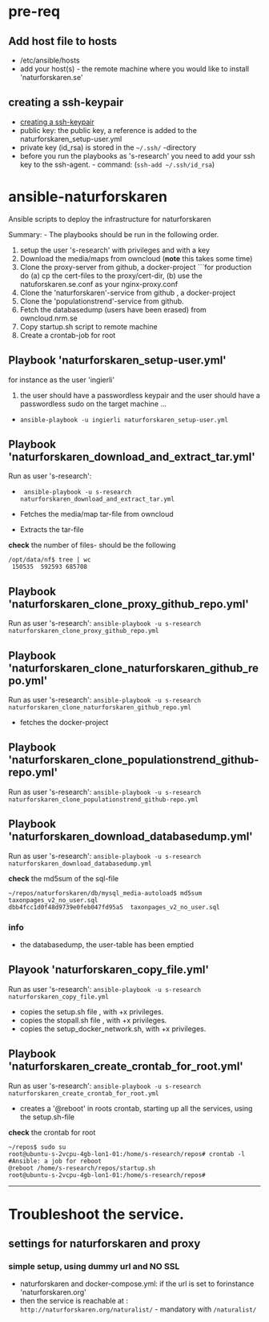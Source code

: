 # pre-req 

## Add host file to hosts
- /etc/ansible/hosts
- add your host(s) - the remote machine where you would like to install 'naturforskaren.se'



## creating a ssh-keypair
- [creating a ssh-keypair](https://docs.github.com/en/authentication/connecting-to-github-with-ssh/generating-a-new-ssh-key-and-adding-it-to-the-ssh-agent) 
- public key: the public key, a reference is added to the naturforskaren_setup-user.yml
- private key (id_rsa) is stored in the ``` ~/.ssh/ ``` -directory
- before you run the playbooks as 's-research' you need to add your ssh key to the ssh-agent. - command: (``` ssh-add ~/.ssh/id_rsa ```)

# ansible-naturforskaren
Ansible scripts to deploy the infrastructure for naturforskaren

Summary: - The playbooks should be run in the following order.
1. setup the user 's-research' with privileges and with a key
2. Download the media/maps from owncloud (**note** this takes some time)
3. Clone the proxy-server from github, a docker-project ```for production do (a) cp the cert-files to the proxy/cert-dir, (b) use the natuforskaren.se.conf as your nginx-proxy.conf  
4. Clone the 'naturforskaren'-service from github , a docker-project
5. Clone the 'populationstrend'-service from github.
6. Fetch the databasedump (users have been erased) from owncloud.nrm.se
7. Copy startup.sh script to remote machine
8. Create a crontab-job for root



## Playbook 'naturforskaren_setup-user.yml'
for instance as the user 'ingierli'
1. the user should have a passwordless keypair and the user should have a passwordless sudo on the target machine ...  

- ``` ansible-playbook -u ingierli naturforskaren_setup-user.yml ```

## Playbook 'naturforskaren_download_and_extract_tar.yml'
Run as user 's-research':
- ``` ansible-playbook -u s-research naturforskaren_download_and_extract_tar.yml```

- Fetches the media/map tar-file from owncloud
- Extracts the tar-file

**check** the number of files- should be the following 
```
/opt/data/nf$ tree | wc
 150535  592593 685708
``` 

## Playbook 'naturforskaren_clone_proxy_github_repo.yml'
Run as user 's-research':  ```ansible-playbook -u s-research naturforskaren_clone_proxy_github_repo.yml```

## Playbook 'naturforskaren_clone_naturforskaren_github_repo.yml'
Run as user 's-research': ```ansible-playbook -u s-research naturforskaren_clone_naturforskaren_github_repo.yml```
- fetches the docker-project

## Playbook 'naturforskaren_clone_populationstrend_github-repo.yml'
Run as user 's-research': ```ansible-playbook -u s-research naturforskaren_clone_populationstrend_github-repo.yml```

## Playbook 'naturforskaren_download_databasedump.yml' 
Run as user 's-research':  ```ansible-playbook -u s-research naturforskaren_download_databasedump.yml```

**check** the md5sum of the sql-file
```
~/repos/naturforskaren/db/mysql_media-autoload$ md5sum taxonpages_v2_no_user.sql 
dbb4fcc1d0f48d9739e0feb047fd95a5  taxonpages_v2_no_user.sql
``` 

### info
- the databasedump, the user-table has been emptied


## Playook 'naturforskaren_copy_file.yml'
Run as user 's-research':  ```ansible-playbook -u s-research naturforskaren_copy_file.yml``` 

- copies the setup.sh file   ,        with +x privileges.
- copies the stopall.sh file ,        with +x privileges.
- copies the setup_docker_network.sh, with +x privileges.

## Playbook 'naturforskaren_create_crontab_for_root.yml'
Run as user 's-research': ```ansible-playbook -u s-research naturforskaren_create_crontab_for_root.yml``` 

- creates a '@reboot' in roots crontab, starting up all the services, using the setup.sh-file

**check** the crontab for root
```
~/repos$ sudo su
root@ubuntu-s-2vcpu-4gb-lon1-01:/home/s-research/repos# crontab -l
#Ansible: a job for reboot
@reboot /home/s-research/repos/startup.sh
root@ubuntu-s-2vcpu-4gb-lon1-01:/home/s-research/repos#
```

-----------------
# Troubleshoot the service.

## settings for naturforskaren and proxy

### simple setup, using dummy url and NO SSL
- naturforskaren and docker-compose.yml: if the url is set to forinstance 'naturforskaren.org'
- then the service is reachable at : ``` http://naturforskaren.org/naturalist/ ``` - mandatory with ```/naturalist/```
